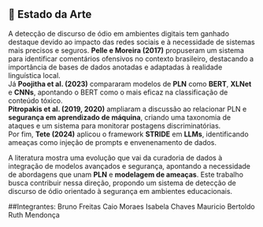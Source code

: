 ## 🧠 Estado da Arte

A detecção de discurso de ódio em ambientes digitais tem ganhado destaque devido ao impacto das redes sociais e à necessidade de sistemas mais precisos e seguros. **Pelle e Moreira (2017)** propuseram um sistema para identificar comentários ofensivos no contexto brasileiro, destacando a importância de bases de dados anotadas e adaptadas à realidade linguística local.  
Já **Poojitha et al. (2023)** compararam modelos de **PLN** como **BERT**, **XLNet** e **CNNs**, apontando o BERT como o mais eficaz na classificação de conteúdo tóxico.  
**Pitropakis et al. (2019, 2020)** ampliaram a discussão ao relacionar PLN e **segurança em aprendizado de máquina**, criando uma taxonomia de ataques e um sistema para monitorar postagens discriminatórias.  
Por fim, **Tete (2024)** aplicou o framework **STRIDE** em **LLMs**, identificando ameaças como injeção de prompts e envenenamento de dados.  

A literatura mostra uma evolução que vai da curadoria de dados à integração de modelos avançados e segurança, apontando a necessidade de abordagens que unam **PLN** e **modelagem de ameaças**. Este trabalho busca contribuir nessa direção, propondo um sistema de detecção de discurso de ódio orientado à segurança em ambientes educacionais.

##Integrantes:
Bruno Freitas
Caio Moraes
Isabela Chaves
Mauricio Bertoldo
Ruth Mendonça
